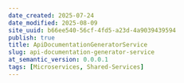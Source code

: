 ```yaml
---
date_created: 2025-07-24
date_modified: 2025-08-09
site_uuid: b66ee540-56cf-4fd5-a23d-4a9039439594
publish: true
title: ApiDocumentationGeneratorService
slug: api-documentation-generator-service
at_semantic_version: 0.0.0.1
tags: [Microservices, Shared-Services]
---
```

